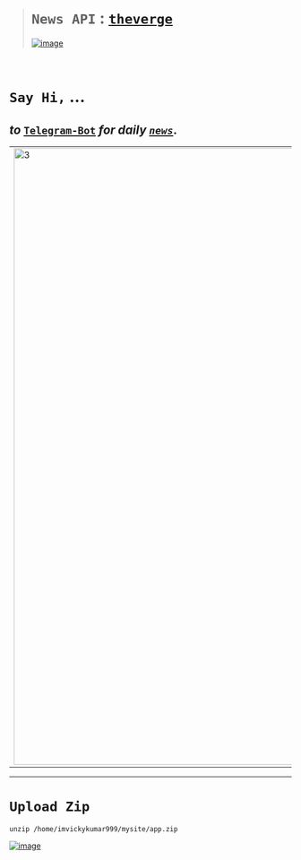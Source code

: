 ># `News API` : [`theverge`](https://t.me/automate_vixbot/news)
>
>[![image](https://user-images.githubusercontent.com/50515418/237002755-a554bebd-085d-40ed-b64e-162fe096e2ee.png)](https://imvickykumar999.pythonanywhere.com)
>

<br>

# `Say Hi,` ...
## *to* [`Telegram-Bot`](https://t.me/automate_vixbot) *for daily* [*`news`*](https://t.me/automate_vixbot/news).

<table>
<tr>
<td><img src="https://user-images.githubusercontent.com/50515418/237003673-5d0c7330-d49f-416d-bcaa-75f2f51c50bb.jpg" height="1100" alt="3"></td>
<td><img src="https://user-images.githubusercontent.com/50515418/237003697-a458e7e4-8089-478e-9636-e441662363d5.jpg" height="1100" alt="4"></td>
</tr>
</table>

-------------

# `Upload Zip`
    unzip /home/imvickykumar999/mysite/app.zip

[![image](https://user-images.githubusercontent.com/50515418/236750785-6e183dea-519b-43a8-aa82-d8dfd650bd9a.png)](https://www.pythonanywhere.com/user/imvickykumar999/files/home/imvickykumar999/mysite)
